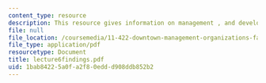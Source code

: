 ```yaml
---
content_type: resource
description: This resource gives information on management , and development.
file: null
file_location: /coursemedia/11-422-downtown-management-organizations-fall-2006/1bab84225a0fa2f80eddd908ddb852b2_lecture6findings.pdf
file_type: application/pdf
resourcetype: Document
title: lecture6findings.pdf
uid: 1bab8422-5a0f-a2f8-0edd-d908ddb852b2
---
```


